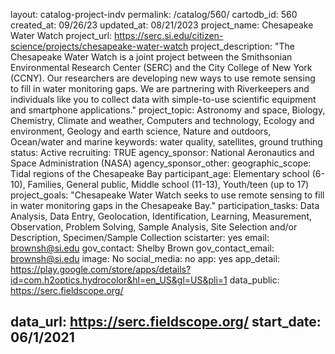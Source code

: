 layout: catalog-project-indv
permalink: /catalog/560/
cartodb_id: 560
created_at: 09/26/23
updated_at: 08/21/2023
project_name: Chesapeake Water Watch
project_url: https://serc.si.edu/citizen-science/projects/chesapeake-water-watch
project_description: "The Chesapeake Water Watch is a joint project between the Smithsonian Environmental Research Center (SERC) and the City College of New York (CCNY). Our researchers are developing new ways to use remote sensing to fill in water monitoring gaps. We are partnering with Riverkeepers and individuals like you to collect data with simple-to-use scientific equipment and smartphone applications."
project_topic: Astronomy and space, Biology, Chemistry, Climate and weather, Computers and technology, Ecology and environment, Geology and earth science, Nature and outdoors, Ocean/water and marine
keywords: water quality, satellites, ground truthing
status: Active
recruiting: TRUE
agency_sponsor: National Aeronautics and Space Administration (NASA)
agency_sponsor_other:
geographic_scope: Tidal regions of the Chesapeake Bay
participant_age: Elementary school (6-10), Families, General public, Middle school (11-13), Youth/teen (up to 17)
project_goals: "Chesapeake Water Watch seeks to use remote sensing to fill in water monitoring gaps in the Chesapeake Bay."
participation_tasks: Data Analysis, Data Entry, Geolocation, Identification, Learning, Measurement, Observation, Problem Solving, Sample Analysis, Site Selection and/or Description, Specimen/Sample Collection
scistarter: yes
email: brownsh@si.edu
gov_contact: Shelby Brown
gov_contact_email: brownsh@si.edu
image: No
social_media: no
app: yes
app_detail: https://play.google.com/store/apps/details?id=com.h2optics.hydrocolor&hl=en_US&gl=US&pli=1
data_public: https://serc.fieldscope.org/

data_url: https://serc.fieldscope.org/
start_date: 06/1/2021
---

